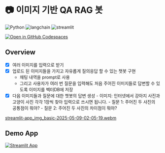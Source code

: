 # 📷 이미지 기반 QA RAG 봇
![Python](https://img.shields.io/badge/python-3670A0?style=for-the-badge&logo=python&logoColor=ffdd54)
![langchain](https://img.shields.io/badge/langchain-1C3C3C?style=for-the-badge&logo=langchain&logoColor=white)
![streamlit](https://img.shields.io/badge/streamlit-FF4B4B?style=for-the-badge&logo=streamlit&logoColor=white)

[![Open in GitHub Codespaces](https://github.com/codespaces/badge.svg)](https://codespaces.new/sosososoyoen/streamlit-chatbot?quickstart=1)

## Overview
- [x]  여러 이미지를 입력으로 받기
- [x]  업로드 된 이미지들을 가지고 자유롭게 질의응답 할 수 있는 챗봇 구현
    - 채팅 내역을 prompt로 사용
    - 그리고 사용자가 여러 번 질문을 입력해도 처음 주어진 이미지들로 답변할 수 있도록 이미지를 벡터DB에 저장
- [x]  다음 이미지들과 질문에 대한 챗봇의 답변 생성
        - 이미지: 인터넷에서 강아지 사진과 고양이 사진 각각 1장씩 찾아 입력으로 쓰시면 됩니다.
        - 질문 1: 주어진 두 사진의 공통점이 뭐야?
        - 질문 2: 주어진 두 사진의 차이점이 뭐야?

[streamlit-app_img_basic-2025-05-09-02-05-19.webm](https://github.com/user-attachments/assets/b2d3cd04-47de-47ea-9682-3ed5f0e46131)


## Demo App
[![Streamlit App](https://static.streamlit.io/badges/streamlit_badge_black_white.svg)](https://sosososoyoen-streamlit-chatbot-app-img-basic-7hq6m0.streamlit.app/)
